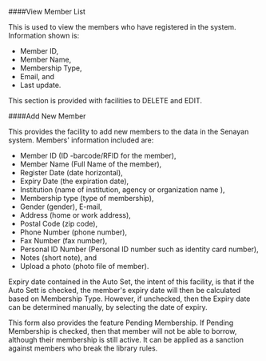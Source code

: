 ####View Member List

This is used to view the members who have registered in the system. Information shown is: 
- Member ID, 
- Member Name, 
- Membership Type, 
- Email, and 
- Last update. 

This section is provided with facilities to DELETE and EDIT.

####Add New Member

This provides the facility to add new members to the data in the Senayan system. Members' information included are: 
- Member ID (ID -barcode/RFID for the member), 
- Member Name (Full Name of the member), 
- Register Date (date horizontal), 
- Expiry Date (the expiration date), 
- Institution (name of institution, agency or organization name ), 
- Membership type (type of membership), 
- Gender (gender), E-mail, 
- Address (home or work address), 
- Postal Code (zip code), 
- Phone Number (phone number), 
- Fax Number (fax number), 
- Personal ID Number (Personal ID number such as identity card number), 
- Notes (short note), and 
- Upload a photo (photo file of member). 

Expiry date contained in the Auto Set, the intent of this facility, is that if the Auto Sett is checked, the member's expiry date will then be calculated based on Membership Type. However, if unchecked, then the Expiry date can be determined manually, by selecting the date of expiry.

This form also provides the feature Pending Membership. If Pending Membership is checked, then that member will not be able to borrow, although their membership is still active. It can be applied as a sanction against members who break the library rules.
